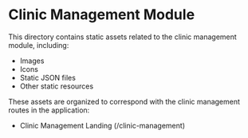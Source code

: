 
# Clinic Management Module

This directory contains static assets related to the clinic management module, including:
- Images
- Icons
- Static JSON files
- Other static resources

These assets are organized to correspond with the clinic management routes in the application:
- Clinic Management Landing (/clinic-management)
